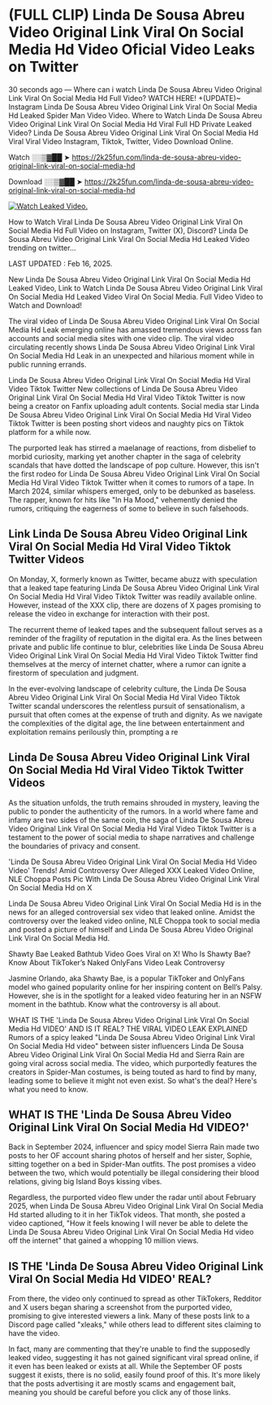 # (FULL CLIP) Linda De Sousa Abreu Video Original Link Viral On Social Media Hd Video Oficial Video Leaks on Twitter

30 seconds ago — Where can i watch Linda De Sousa Abreu Video Original Link Viral On Social Media Hd Full Video? WATCH HERE! +(UPDATE)~ Instagram Linda De Sousa Abreu Video Original Link Viral On Social Media Hd Leaked Spider Man Video Video. Where to Watch Linda De Sousa Abreu Video Original Link Viral On Social Media Hd Viral Full HD Private Leaked Video? Linda De Sousa Abreu Video Original Link Viral On Social Media Hd Viral Viral Video Instagram, Tiktok, Twitter, Video Download Online.

Watch ░░▒▓██ ➤ https://2k25fun.com/linda-de-sousa-abreu-video-original-link-viral-on-social-media-hd

Download ░░▒▓██ ➤ https://2k25fun.com/linda-de-sousa-abreu-video-original-link-viral-on-social-media-hd

[![Watch Leaked Video.](https://miro.medium.com/v2/resize:fit:828/format:webp/1*cilzJN44JGOrTw9NJCrNHA.gif "Watch Leaked Video")](https://2k25fun.com/linda-de-sousa-abreu-video-original-link-viral-on-social-media-hd)

How to Watch Viral Linda De Sousa Abreu Video Original Link Viral On Social Media Hd Full Video on Instagram, Twitter (X), Discord? Linda De Sousa Abreu Video Original Link Viral On Social Media Hd Leaked Video trending on twitter...

LAST UPDATED : Feb 16, 2025.

New Linda De Sousa Abreu Video Original Link Viral On Social Media Hd Leaked Video, Link to Watch Linda De Sousa Abreu Video Original Link Viral On Social Media Hd Leaked Video Viral On Social Media. Full Video Video to Watch and Download!

The viral video of Linda De Sousa Abreu Video Original Link Viral On Social Media Hd Leak emerging online has amassed tremendous views across fan accounts and social media sites with one video clip. The viral video circulating recently shows Linda De Sousa Abreu Video Original Link Viral On Social Media Hd Leak in an unexpected and hilarious moment while in public running errands.

Linda De Sousa Abreu Video Original Link Viral On Social Media Hd Viral Video Tiktok Twitter New collections of Linda De Sousa Abreu Video Original Link Viral On Social Media Hd Viral Video Tiktok Twitter is now being a creator on Fanfix uploading adult contents. Social media star Linda De Sousa Abreu Video Original Link Viral On Social Media Hd Viral Video Tiktok Twitter is been posting short videos and naughty pics on Tiktok platform for a while now.

The purported leak has stirred a maelanage of reactions, from disbelief to morbid curiosity, marking yet another chapter in the saga of celebrity scandals that have dotted the landscape of pop culture. However, this isn't the first rodeo for Linda De Sousa Abreu Video Original Link Viral On Social Media Hd Viral Video Tiktok Twitter when it comes to rumors of a tape. In March 2024, similar whispers emerged, only to be debunked as baseless. The rapper, known for hits like "In Ha Mood," vehemently denied the rumors, critiquing the eagerness of some to believe in such falsehoods.

## Link Linda De Sousa Abreu Video Original Link Viral On Social Media Hd Viral Video Tiktok Twitter Videos

On Monday, X, formerly known as Twitter, became abuzz with speculation that a leaked tape featuring Linda De Sousa Abreu Video Original Link Viral On Social Media Hd Viral Video Tiktok Twitter was readily available online. However, instead of the XXX clip, there are dozens of X pages promising to release the video in exchange for interaction with their post.

The recurrent theme of leaked tapes and the subsequent fallout serves as a reminder of the fragility of reputation in the digital era. As the lines between private and public life continue to blur, celebrities like Linda De Sousa Abreu Video Original Link Viral On Social Media Hd Viral Video Tiktok Twitter find themselves at the mercy of internet chatter, where a rumor can ignite a firestorm of speculation and judgment.

In the ever-evolving landscape of celebrity culture, the Linda De Sousa Abreu Video Original Link Viral On Social Media Hd Viral Video Tiktok Twitter scandal underscores the relentless pursuit of sensationalism, a pursuit that often comes at the expense of truth and dignity. As we navigate the complexities of the digital age, the line between entertainment and exploitation remains perilously thin, prompting a re

##  Linda De Sousa Abreu Video Original Link Viral On Social Media Hd Viral Video Tiktok Twitter Videos

As the situation unfolds, the truth remains shrouded in mystery, leaving the public to ponder the authenticity of the rumors. In a world where fame and infamy are two sides of the same coin, the saga of Linda De Sousa Abreu Video Original Link Viral On Social Media Hd Viral Video Tiktok Twitter is a testament to the power of social media to shape narratives and challenge the boundaries of privacy and consent.

'Linda De Sousa Abreu Video Original Link Viral On Social Media Hd Video Video' Trends! Amid Controversy Over Alleged XXX Leaked Video Online, NLE Choppa Posts Pic With Linda De Sousa Abreu Video Original Link Viral On Social Media Hd on X

Linda De Sousa Abreu Video Original Link Viral On Social Media Hd is in the news for an alleged controversial sex video that leaked online. Amidst the controversy over the leaked video online, NLE Choppa took to social media and posted a picture of himself and Linda De Sousa Abreu Video Original Link Viral On Social Media Hd.

Shawty Bae Leaked Bathtub Video Goes Viral on X! Who Is Shawty Bae? Know About TikToker’s Naked OnlyFans Video Leak Controversy

Jasmine Orlando, aka Shawty Bae, is a popular TikToker and OnlyFans model who gained popularity online for her inspiring content on Bell’s Palsy. However, she is in the spotlight for a leaked video featuring her in an NSFW moment in the bathtub. Know what the controversy is all about.

WHAT IS THE 'Linda De Sousa Abreu Video Original Link Viral On Social Media Hd VIDEO' AND IS IT REAL? THE VIRAL VIDEO LEAK EXPLAINED Rumors of a spicy leaked "Linda De Sousa Abreu Video Original Link Viral On Social Media Hd video" between sister influencers Linda De Sousa Abreu Video Original Link Viral On Social Media Hd and Sierra Rain are going viral across social media. The video, which purportedly features the creators in Spider-Man costumes, is being touted as hard to find by many, leading some to believe it might not even exist. So what's the deal? Here's what you need to know.

## WHAT IS THE 'Linda De Sousa Abreu Video Original Link Viral On Social Media Hd VIDEO?'

Back in September 2024, influencer and spicy model Sierra Rain made two posts to her OF account sharing photos of herself and her sister, Sophie, sitting together on a bed in Spider-Man outfits. The post promises a video between the two, which would potentially be illegal considering their blood relations, giving big Island Boys kissing vibes.

Regardless, the purported video flew under the radar until about February 2025, when Linda De Sousa Abreu Video Original Link Viral On Social Media Hd started alluding to it in her TikTok videos. That month, she posted a video captioned, "How it feels knowing I will never be able to delete the Linda De Sousa Abreu Video Original Link Viral On Social Media Hd video off the internet" that gained a whopping 10 million views.

## IS THE 'Linda De Sousa Abreu Video Original Link Viral On Social Media Hd VIDEO' REAL?

From there, the video only continued to spread as other TikTokers, Redditor and X users began sharing a screenshot from the purported video, promising to give interested viewers a link. Many of these posts link to a Discord page called "xleaks," while others lead to different sites claiming to have the video.

In fact, many are commenting that they're unable to find the supposedly leaked video, suggesting it has not gained significant viral spread online, if it even has been leaked or exists at all. While the September OF posts suggest it exists, there is no solid, easily found proof of this. It's more likely that the posts advertising it are mostly scams and engagement bait, meaning you should be careful before you click any of those links.